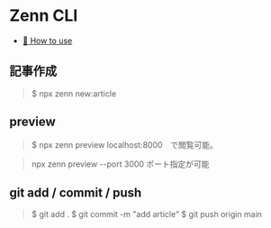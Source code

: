 # Zenn CLI

* [📘 How to use](https://zenn.dev/zenn/articles/zenn-cli-guide)



## 記事作成
> $ npx zenn new:article


## preview
> $ npx zenn preview 
localhost:8000　で閲覧可能。

> npx zenn preview --port 3000
ポート指定が可能

## git add / commit / push
> $ git add .
> $ git commit -m "add article"
> $ git push origin main


